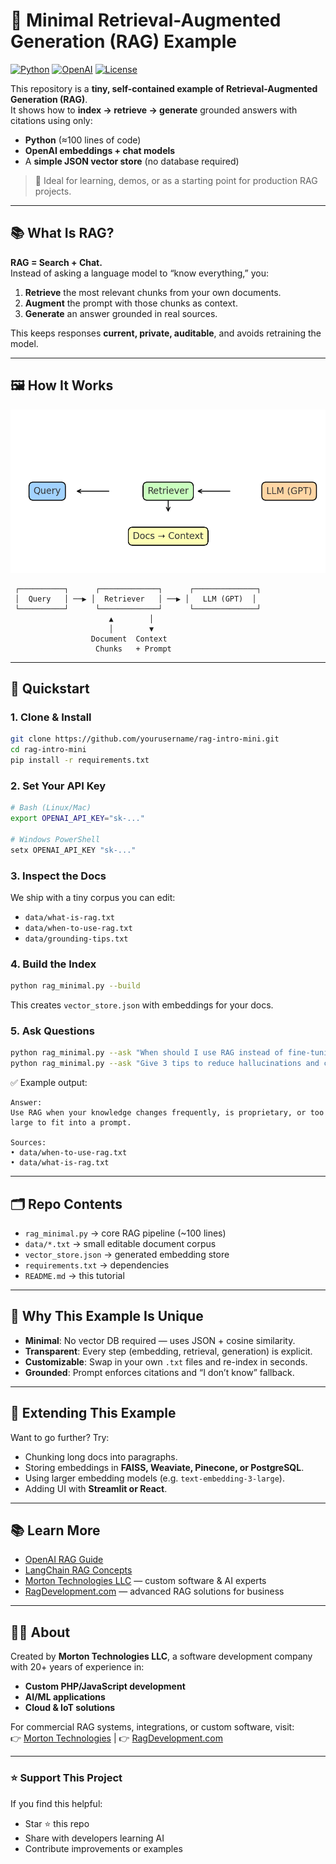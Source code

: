 # 🧠 Minimal Retrieval-Augmented Generation (RAG) Example

[![Python](https://img.shields.io/badge/Python-3.10%2B-blue)](https://www.python.org/) 
[![OpenAI](https://img.shields.io/badge/OpenAI-API-green)](https://platform.openai.com/) 
[![License](https://img.shields.io/badge/license-MIT-lightgrey)](LICENSE)

This repository is a **tiny, self-contained example of Retrieval-Augmented Generation (RAG)**.  
It shows how to **index → retrieve → generate** grounded answers with citations using only:
- **Python** (≈100 lines of code)  
- **OpenAI embeddings + chat models**  
- A **simple JSON vector store** (no database required)  

> 🎯 Ideal for learning, demos, or as a starting point for production RAG projects.

---

## 📚 What Is RAG?

**RAG = Search + Chat.**  
Instead of asking a language model to “know everything,” you:
1. **Retrieve** the most relevant chunks from your own documents.  
2. **Augment** the prompt with those chunks as context.  
3. **Generate** an answer grounded in real sources.  

This keeps responses **current, private, auditable**, and avoids retraining the model.

---

## 🖼️ How It Works

![RAG Flow](rag_flow.png)

```
 ┌──────────┐      ┌─────────────┐      ┌──────────────┐
 │  Query   │ ──▶ │  Retriever   │ ──▶ │   LLM (GPT)  │
 └──────────┘      └─────────────┘      └──────────────┘
                      ▲        │
                      │        ▼
                  Document  Context
                   Chunks   + Prompt
```

---

## 🚀 Quickstart

### 1. Clone & Install
```bash
git clone https://github.com/yourusername/rag-intro-mini.git
cd rag-intro-mini
pip install -r requirements.txt
```

### 2. Set Your API Key
```bash
# Bash (Linux/Mac)
export OPENAI_API_KEY="sk-..."

# Windows PowerShell
setx OPENAI_API_KEY "sk-..."
```

### 3. Inspect the Docs
We ship with a tiny corpus you can edit:
- `data/what-is-rag.txt`
- `data/when-to-use-rag.txt`
- `data/grounding-tips.txt`

### 4. Build the Index
```bash
python rag_minimal.py --build
```
This creates `vector_store.json` with embeddings for your docs.

### 5. Ask Questions
```bash
python rag_minimal.py --ask "When should I use RAG instead of fine-tuning?"
python rag_minimal.py --ask "Give 3 tips to reduce hallucinations and cite sources."
```

✅ Example output:
```
Answer:
Use RAG when your knowledge changes frequently, is proprietary, or too large to fit into a prompt.

Sources:
• data/when-to-use-rag.txt
• data/what-is-rag.txt
```

---

## 🗂️ Repo Contents

- `rag_minimal.py` → core RAG pipeline (~100 lines)
- `data/*.txt` → small editable document corpus
- `vector_store.json` → generated embedding store
- `requirements.txt` → dependencies
- `README.md` → this tutorial

---

## 🌟 Why This Example Is Unique

- **Minimal**: No vector DB required — uses JSON + cosine similarity.  
- **Transparent**: Every step (embedding, retrieval, generation) is explicit.  
- **Customizable**: Swap in your own `.txt` files and re-index in seconds.  
- **Grounded**: Prompt enforces citations and “I don’t know” fallback.  

---

## 🔧 Extending This Example

Want to go further? Try:
- Chunking long docs into paragraphs.  
- Storing embeddings in **FAISS, Weaviate, Pinecone, or PostgreSQL**.  
- Using larger embedding models (e.g. `text-embedding-3-large`).  
- Adding UI with **Streamlit or React**.  

---

## 📚 Learn More

- [OpenAI RAG Guide](https://platform.openai.com/docs/guides/retrieval)  
- [LangChain RAG Concepts](https://python.langchain.com/docs/use_cases/question_answering/)  
- [Morton Technologies LLC](https://mortontechdev.com) — custom software & AI experts  
- [RagDevelopment.com](https://ragdevelopment.com) — advanced RAG solutions for business  

---

## 👨‍💻 About

Created by **Morton Technologies LLC**, a software development company with 20+ years of experience in:
- **Custom PHP/JavaScript development**
- **AI/ML applications**
- **Cloud & IoT solutions**

For commercial RAG systems, integrations, or custom software, visit:  
👉 [Morton Technologies](https://mortontechdev.com) | 👉 [RagDevelopment.com](https://ragdevelopment.com)

---

### ⭐ Support This Project
If you find this helpful:
- Star ⭐ this repo  
- Share with developers learning AI  
- Contribute improvements or examples  
